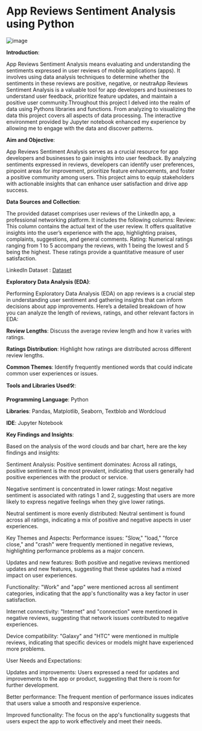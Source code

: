 # App Reviews Sentiment Analysis using Python



![image](https://github.com/user-attachments/assets/61e26f0d-109d-4eaf-8683-79b23defef49)




**Introduction**:

App Reviews Sentiment Analysis means evaluating and understanding the sentiments expressed in user reviews of mobile applications (apps). It involves using data analysis techniques to determine whether the sentiments in these reviews are positive, negative, or neutraApp Reviews Sentiment Analysis is a valuable tool for app developers and businesses to understand user feedback, prioritize feature updates, and maintain a positive user community.Throughout this project I delved into the realm of data using Pythons libraries and functions. From analyzing to visualizing the data this project covers all aspects of data processing. The interactive environment provided by Jupyter notebook enhanced my experience by allowing me to engage with the data and discover patterns.

**Aim and Objective**:

App Reviews Sentiment Analysis serves as a crucial resource for app developers and businesses to gain insights into user feedback. By analyzing sentiments expressed in reviews, developers can identify user preferences, pinpoint areas for improvement, prioritize feature enhancements, and foster a positive community among users. This project aims to equip stakeholders with actionable insights that can enhance user satisfaction and drive app success.

**Data Sources and Collection**:

The provided dataset comprises user reviews of the LinkedIn app, a professional networking platform. It includes the following columns:
Review: This column contains the actual text of the user review. It offers qualitative insights into the user’s experience with the app, highlighting praises, complaints, suggestions, and general comments.
Rating: Numerical ratings ranging from 1 to 5 accompany the reviews, with 1 being the lowest and 5 being the highest. These ratings provide a quantitative measure of user satisfaction.

LinkedIn Dataset : [Dataset](https://statso.io/sentiment-analysis-case-study/)

**Exploratory Data Analysis (EDA)**:

Performing Exploratory Data Analysis (EDA) on app reviews is a crucial step in understanding user sentiment and gathering insights that can inform decisions about app improvements. 
Here’s a detailed breakdown of how you can analyze the length of reviews, ratings, and other relevant factors in EDA:

**Review Lengths**: Discuss the average review length and how it varies with ratings.

**Ratings Distribution**: Highlight how ratings are distributed across different review lengths.

**Common Themes**: Identify frequently mentioned words that could indicate common user experiences or issues.

**Tools and Libraries Used**🛠️:

**Programming Language**: Python

**Libraries**: Pandas, Matplotlib, Seaborn, Textblob and Wordcloud

**IDE**: Jupyter Notebook

**Key Findings and Insights**:

Based on the analysis of the word clouds and bar chart, here are the key findings and insights:

Sentiment Analysis:
Positive sentiment dominates: Across all ratings, positive sentiment is the most prevalent, indicating that users generally had positive experiences with the product or service.

Negative sentiment is concentrated in lower ratings: Most negative sentiment is associated with ratings 1 and 2, suggesting that users are more likely to express negative feelings when they give lower ratings.

Neutral sentiment is more evenly distributed: Neutral sentiment is found across all ratings, indicating a mix of positive and negative aspects in user experiences.

Key Themes and Aspects:
Performance issues: "Slow," "load," "force close," and "crash" were frequently mentioned in negative reviews, highlighting performance problems as a major concern.

Updates and new features: Both positive and negative reviews mentioned updates and new features, suggesting that these updates had a mixed impact on user experiences.

Functionality: "Work" and "app" were mentioned across all sentiment categories, indicating that the app's functionality was a key factor in user satisfaction.

Internet connectivity: "Internet" and "connection" were mentioned in negative reviews, suggesting that network issues contributed to negative experiences.

Device compatibility: "Galaxy" and "HTC" were mentioned in multiple reviews, indicating that specific devices or models might have experienced more problems.

User Needs and Expectations:

Updates and improvements: Users expressed a need for updates and improvements to the app or product, suggesting that there is room for further development.

Better performance: The frequent mention of performance issues indicates that users value a smooth and responsive experience.

Improved functionality: The focus on the app's functionality suggests that users expect the app to work effectively and meet their needs.






